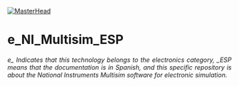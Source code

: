 [![MasterHead](http://dicer0.com/wp-content/uploads/2023/09/NI-Multisim-di_cer0-Banner.png)](https://dicer0.com/)
# e_NI_Multisim_ESP
<h6 align="justify">e_ Indicates that this technology belongs to the electronics category, _ESP means that the documentation is in Spanish, and this specific repository is about the National Instruments Multisim software for electronic simulation.</h6>
